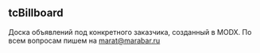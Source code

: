 ## tcBillboard

Доска объявлений под конкретного заказчика, созданный в MODX.
По всем вопросам пишем на marat@marabar.ru